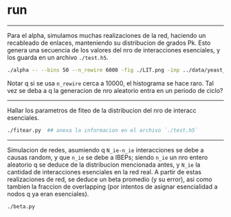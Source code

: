 # run

---
Para el alpha, simulamos muchas realizaciones de la red, haciendo
un recableado de enlaces, manteniendo su distribucion de grados Pk.
Esto genera una secuencia de los valores del nro de interacciones esenciales,
y los guarda en un archivo `./test.h5`.
```bash
./alpha -- --bins 50 --n_rewire 6000 -fig ./LIT.png -inp ../data/yeast_LIT.txt -out ./LIT.h5
```
Notar q si se usa `n_rewire` cerca a 10000, el histograma se hace raro. Tal vez
se deba a q la generacion de nro aleatorio entra en un periodo de ciclo?


---
Hallar los parametros de fiteo de la distribucion del nro de interacc esenciales.
```bash
./fitear.py  ## anexa la informacion en el archivo `./test.h5`
```


---
Simulacion de redes, asumiendo q `N_ie-n_ie` interacciones se debe a causas 
random, y que `n_ie` se debe a IBEPs; siendo `n_ie` un nro entero aleatorio q 
se deduce de la distribucion mencionada antes, y `N_ie` la cantidad de interacciones
esenciales en la red real.
A partir de estas realizaciones de red, se deduce un beta promedio (y su error), asi
como tambien la fraccion de overlapping (por intentos de asignar esencialidad a nodos
q ya eran esenciales).
```bash
./beta.py
```
